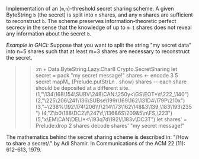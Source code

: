 Implementation of an (`m`,`n`)-threshold secret sharing scheme.
A given ByteString `b` (the secret) is split into `n` shares,
and any `m` shares are sufficient to reconstruct `b`.
The scheme preserves information-theoretic perfect secrecy in the sense that the knowledge of up
to `m-1` shares does not reveal any information about the secret `b`.

*Example in GHCi:*
Suppose that you want to split the string "my secret data" into n=5 shares such that
at least m=3 shares are necessary to reconstruct the secret.

> > :m + Data.ByteString.Lazy.Char8 Crypto.SecretSharing
> > let secret = pack "my secret message!"
> > shares <- encode 3 5 secret
> > mapM_ (Prelude.putStrLn . show) shares -- each share should be deposited at a different site.
> (1,"\134\168\154\SUBV\248\CAN:\250y<\GS\EOT*\t\222_\140")
> (2,"\225\206\241\136\SUBse\199r\169\162\131D4\179P\210x")
> (3,"~\238%\192\174\206\\\f\214\173\162\148\&3\139_\183\193\235")
> (4,"Z\b0\188\DC2\f\247\f,\136\&6S\209\&5\n\FS,\223")
> (5,"x\EM\CAN\DELI*<\193q7d\192!/\183v\DC3T")
> > let shares' = Prelude.drop 2 shares
> > decode shares'
> "my secret message!"

The mathematics behind the secret sharing scheme is described in:
\"/How to share a secret/.\" by Adi Shamir.
In Communications of the ACM 22 (11): 612–613, 1979.
